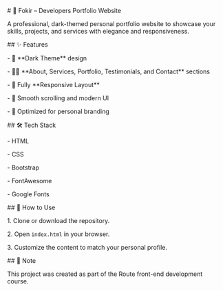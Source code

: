 \# 🎨 Fokir – Developers Portfolio Website



A professional, dark-themed personal portfolio website to showcase your skills, projects, and services with elegance and responsiveness.



\## ✨ Features



\- 🖤 \*\*Dark Theme\*\* design  

\- 🧑‍💻 \*\*About, Services, Portfolio, Testimonials, and Contact\*\* sections  

\- 📱 Fully \*\*Responsive Layout\*\*  

\- 🚀 Smooth scrolling and modern UI  

\- 🎯 Optimized for personal branding



\## 🛠️ Tech Stack



\- HTML  

\- CSS  

\- Bootstrap  

\- FontAwesome  

\- Google Fonts  



\## 📂 How to Use



1\. Clone or download the repository.  

2\. Open `index.html` in your browser.  

3\. Customize the content to match your personal profile.



\## 📌 Note



This project was created as part of the Route front-end development course.



